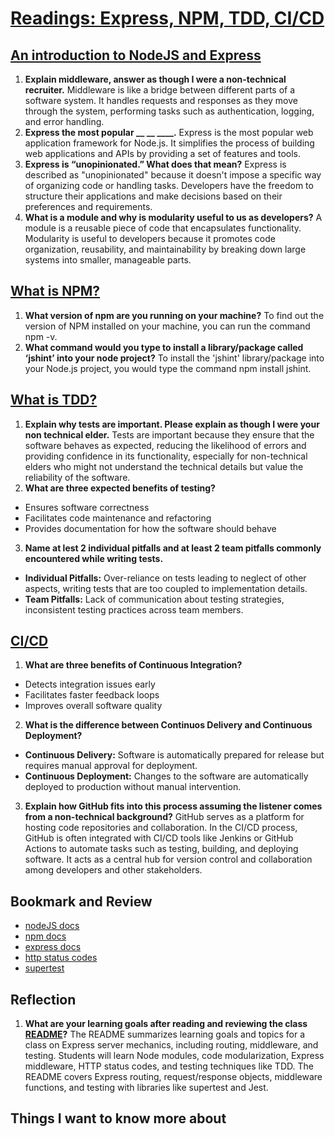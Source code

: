 # [Readings: Express, NPM, TDD, CI/CD](https://github.com/codefellows/seattle-code-javascript-401d59/tree/main/class-02)

## [An introduction to NodeJS and Express](https://developer.mozilla.org/en-US/docs/Learn/Server-side/Express_Nodejs/Introduction)
1. **Explain middleware, answer as though I were a non-technical recruiter.** Middleware is like a bridge between different parts of a software system. It handles requests and responses as they move through the system, performing tasks such as authentication, logging, and error handling.
2. **Express the most popular __ __ ____.** Express is the most popular web application framework for Node.js. It simplifies the process of building web applications and APIs by providing a set of features and tools.
3. **Express is “unopinionated.” What does that mean?** Express is described as "unopinionated" because it doesn't impose a specific way of organizing code or handling tasks. Developers have the freedom to structure their applications and make decisions based on their preferences and requirements.
4. **What is a module and why is modularity useful to us as developers?** A module is a reusable piece of code that encapsulates functionality. Modularity is useful to developers because it promotes code organization, reusability, and maintainability by breaking down large systems into smaller, manageable parts.

## [What is NPM?](https://docs.npmjs.com/about-npm)
1. **What version of npm are you running on your machine?** To find out the version of NPM installed on your machine, you can run the command npm -v.
2. **What command would you type to install a library/package called ‘jshint’ into your node project?** To install the 'jshint' library/package into your Node.js project, you would type the command npm install jshint.

## [What is TDD?](https://www.agilealliance.org/glossary/tdd/)
1. **Explain why tests are important. Please explain as though I were your non technical elder.** Tests are important because they ensure that the software behaves as expected, reducing the likelihood of errors and providing confidence in its functionality, especially for non-technical elders who might not understand the technical details but value the reliability of the software.
2. **What are three expected benefits of testing?**
* Ensures software correctness
* Facilitates code maintenance and refactoring
* Provides documentation for how the software should behave
3. **Name at lest 2 individual pitfalls and at least 2 team pitfalls commonly encountered while writing tests.**
* **Individual Pitfalls:** Over-reliance on tests leading to neglect of other aspects, writing tests that are too coupled to implementation details.
* **Team Pitfalls:** Lack of communication about testing strategies, inconsistent testing practices across team members.

## [CI/CD](https://www.youtube.com/watch?v=k2aNsQKwyOo)
1. **What are three benefits of Continuous Integration?**
* Detects integration issues early
* Facilitates faster feedback loops
* Improves overall software quality
2. **What is the difference between Continuos Delivery and Continuous Deployment?**
* **Continuous Delivery:** Software is automatically prepared for release but requires manual approval for deployment.
* **Continuous Deployment:** Changes to the software are automatically deployed to production without manual intervention.
3. **Explain how GitHub fits into this process assuming the listener comes from a non-technical background?** GitHub serves as a platform for hosting code repositories and collaboration. In the CI/CD process, GitHub is often integrated with CI/CD tools like Jenkins or GitHub Actions to automate tasks such as testing, building, and deploying software. It acts as a central hub for version control and collaboration among developers and other stakeholders.
  
## Bookmark and Review
* [nodeJS docs](https://nodejs.org/docs/latest/api/)
* [npm docs](https://docs.npmjs.com/)
* [express docs](https://expressjs.com/en/4x/api.html)
* [http status codes](https://www.restapitutorial.com/httpstatuscodes.html)
* [supertest](https://github.com/ladjs/supertest)

## Reflection
1. **What are your learning goals after reading and reviewing the class [README](https://codefellows.github.io/code-401-javascript-guide/curriculum/class-02/)?** The README summarizes learning goals and topics for a class on Express server mechanics, including routing, middleware, and testing. Students will learn Node modules, code modularization, Express middleware, HTTP status codes, and testing techniques like TDD. The README covers Express routing, request/response objects, middleware functions, and testing with libraries like supertest and Jest.

## Things I want to know more about
